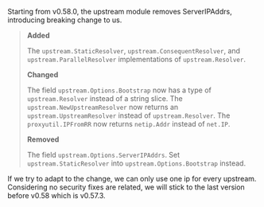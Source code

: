 Starting from v0.58.0, the upstream module removes ServerIPAddrs, introducing breaking change to us. 

> **Added**
>
>    The `upstream.StaticResolver`, `upstream.ConsequentResolver`, and `upstream.ParallelResolver` implementations of `upstream.Resolver`.
> 
> **Changed**
>
>    The field `upstream.Options.Bootstrap` now has a type of `upstream.Resolver` instead of a string slice.
>    The `upstream.NewUpstreamResolver` now returns an `upstream.UpstreamResolver` instead of `upstream.Resolver`.
>    The `proxyutil.IPFromRR` now returns `netip.Addr` instead of `net.IP`.
> 
> **Removed**
> 
>    The field `upstream.Options.ServerIPAddrs`. Set `upstream.StaticResolver` into `upstream.Options.Bootstrap` instead.

If we try to adapt to the change, we can only use one ip for every upstream. Considering no security fixes are related, we will stick to the last version before v0.58 which is v0.57.3.